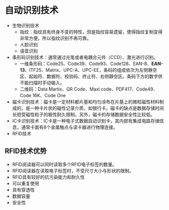 # 自动识别技术

- 生物识别技术
    - 指纹：指纹具有终身不变的特性，但是指纹容易遗留，使得指纹复制变得非常方便，所以指纹识别不再可靠。
    - 人脸识别
    - 语音识别
- 条形码识别技术：通常通过光笔或者电耦合元件（CCD）、激光进行识别。
    - 一维条形码：Code25、Code39、Code93、Code128、EAN-8、**EAN-13**、ITF25、Matrix、UPC-A、UPC-EE，条码的组成依次为左侧静空区、起始符、数据符、校验码、终止符、右侧静空区。条码下方的数字供不能扫描时手动输入。
    - 二维码：Data Martix、QR Code、Maxi code、PDF417、Code49、Code 16K、Code One
- 磁卡识别技术：磁卡是一定材料都片基和均匀涂布在片基上的微粒磁性材料制成的，是一种卡片状的磁性记录介质，如银行卡。磁卡的缺点是数据存储时间长短受磁性粒子的极性耐久限制。另外，磁卡的存储数据安全性比较低。
- IC卡识别技术：IC卡是一种电子式数据自动识别卡，其内部有集成电路存储信息，通常卡面有8个金属触点与读卡器进行物理连接。
- RFID技术


## RFID技术优势

- RFID阅读器可以同时读取多个RFID电子标签的数量。
- RFID阅读器在读取电子标签时，不受尺寸大小与形状的限制。
- RFID具有较好的抗污染能力和耐久性
- 可以重复使用
- 具有穿透性
- 数据容量
- 安全性
